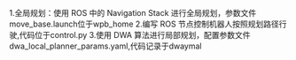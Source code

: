 1.全局规划：使用 ROS 中的 Navigation Stack 进行全局规划，参数文件move_base.launch位于wpb_home
2.编写 ROS 节点控制机器人按照规划路径行驶,代码位于control.py
3.使用 DWA 算法进行局部规划，配置参数文件dwa_local_planner_params.yaml,代码记录于dwaymal
